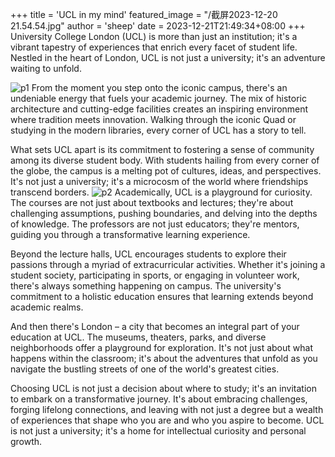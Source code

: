 +++
title = 'UCL in my mind'
featured_image = "/截屏2023-12-20 21.54.54.jpg"
author = 'sheep'
date = 2023-12-21T21:49:34+08:00
+++
University College London (UCL) is more than just an institution; it's a vibrant tapestry of experiences that enrich every facet of student life. Nestled in the heart of London, UCL is not just a university; it's an adventure waiting to unfold.

![p1](/night.jpg)
From the moment you step onto the iconic campus, there's an undeniable energy that fuels your academic journey. The mix of historic architecture and cutting-edge facilities creates an inspiring environment where tradition meets innovation. Walking through the iconic Quad or studying in the modern libraries, every corner of UCL has a story to tell.


What sets UCL apart is its commitment to fostering a sense of community among its diverse student body. With students hailing from every corner of the globe, the campus is a melting pot of cultures, ideas, and perspectives. It's not just a university; it's a microcosm of the world where friendships transcend borders.
![p2](/activities.jpg)
Academically, UCL is a playground for curiosity. The courses are not just about textbooks and lectures; they're about challenging assumptions, pushing boundaries, and delving into the depths of knowledge. The professors are not just educators; they're mentors, guiding you through a transformative learning experience.

Beyond the lecture halls, UCL encourages students to explore their passions through a myriad of extracurricular activities. Whether it's joining a student society, participating in sports, or engaging in volunteer work, there's always something happening on campus. The university's commitment to a holistic education ensures that learning extends beyond academic realms.

And then there's London – a city that becomes an integral part of your education at UCL. The museums, theaters, parks, and diverse neighborhoods offer a playground for exploration. It's not just about what happens within the classroom; it's about the adventures that unfold as you navigate the bustling streets of one of the world's greatest cities.

Choosing UCL is not just a decision about where to study; it's an invitation to embark on a transformative journey. It's about embracing challenges, forging lifelong connections, and leaving with not just a degree but a wealth of experiences that shape who you are and who you aspire to become. UCL is not just a university; it's a home for intellectual curiosity and personal growth.